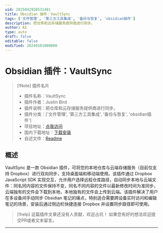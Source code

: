 ```yaml
---
uid: 2025042920531481
title: Obsidian 插件：VaultSync
tags: ['文件管理', '第三方工具集成', '备份与恢复', 'obsidian插件']
description: 把仓库和云存储服务提供商进行同步。
author: AI
type: auto
draft: false
editable: false
modified: 20240101000000
---
```


# Obsidian 插件：VaultSync

> [!Note] 插件名片
> - 插件名称：VaultSync
> - 插件作者：Justin Bird
> - 插件说明：把仓库和云存储服务提供商进行同步。
> - 插件分类：['文件管理', '第三方工具集成', '备份与恢复', 'obsidian插件']
> - 项目地址：[点我访问](https://github.com/thewordisbird/vaultsync)
> - 国内下载地址：[下载安装](https://pkmer.cn/products/plugin/pluginMarket/?vault-sync)
> - 自述文件：[Readme](https://ghproxy.net/https://raw.githubusercontent.com/thewordisbird/VaultSync/main/README.md)



## 概述

VaultSync 是一款 Obsidian 插件，可将您的本地仓库与云端存储服务（目前仅支持 Dropbox）进行双向同步，支持桌面端和移动端使用。该插件通过 Dropbox JavaScript SDK 实现交互，允许用户选择远程仓库路径，自动同步本地与云端文件：同名同内容的文件保持不变，同名不同内容的文件以最新修改时间为准同步，云端独有的文件会下载到本地，本地独有的文件会上传到云端。该插件解决了用户在多设备间手动同步 Obsidian 笔记的痛点，特别适合需要跨设备实时访问和编辑笔记的场景，安装后通过侧边栏快捷连接 Dropbox 并设置同步路径即可使用。


> [!help] 
> 这篇插件文章还没有人贡献，欢迎占坑！
> 如果您有好的想法欢迎提交PR或者文末留言。
> 

---



